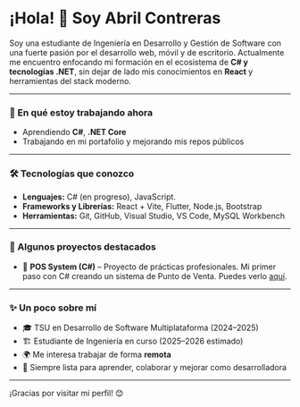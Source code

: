 # ¡Hola! 👋 Soy Abril Contreras

Soy una estudiante de Ingeniería en Desarrollo y Gestión de Software con una fuerte pasión por el desarrollo web, móvil y de escritorio. Actualmente me encuentro enfocando mi formación en el ecosistema de **C# y tecnologías .NET**, sin dejar de lado mis conocimientos en **React** y herramientas del stack moderno.

---

### 🚀 En qué estoy trabajando ahora

- Aprendiendo **C#**, **.NET Core** 
- Trabajando en mi portafolio y mejorando mis repos públicos

---

### 🛠 Tecnologías que conozco
- **Lenguajes:** C# (en progreso), JavaScript.
- **Frameworks y Librerías:** React + Vite, Flutter, Node.js, Bootstrap
- **Herramientas:** Git, GitHub, Visual Studio, VS Code, MySQL Workbench

---

### 📌 Algunos proyectos destacados
- 🧾 **POS System (C#)** – Proyecto de prácticas profesionales. Mi primer paso con C# creando un sistema de Punto de Venta. Puedes verlo [aquí]((https://github.com/LiliAbi-ne/AsComputoPOS)).

---

### ✨ Un poco sobre mí
- 🎓 TSU en Desarrollo de Software Multiplataforma (2024–2025)
- 🏗 Estudiante de Ingeniería en curso (2025–2026 estimado)
- 🌍 Me interesa trabajar de forma **remota**
- 💬 Siempre lista para aprender, colaborar y mejorar como desarrolladora

---

¡Gracias por visitar mi perfil! 😊
